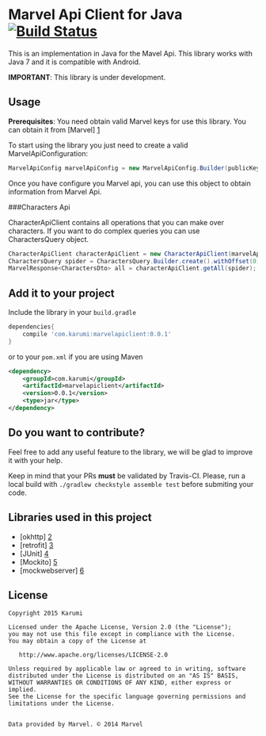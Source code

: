 Marvel Api Client for Java [![Build Status](https://travis-ci.org/Karumi/MarvelApiClientAndroid.svg?branch=master)](https://travis-ci.org/Karumi/MarvelApiClientAndroid)
==========================


This is an implementation in Java for the Mavel Api. This library works with Java 7 and it is compatible with Android.

**IMPORTANT**: This library is under development.

Usage
-----

**Prerequisites**: You need obtain valid Marvel keys for use this library. You can obtain it from [Marvel] [1]  

To start using the library you just need to create a valid MarvelApiConfiguration:

```java
MarvelApiConfig marvelApiConfig = new MarvelApiConfig.Builder(publicKey, privateKey).debug().build();
```

Once you have configure you Marvel api, you can use this object to obtain information from Marvel Api.

###Characters Api

CharacterApiClient contains all operations that you can make over characters. If you want to do complex queries you can use CharactersQuery object.

```java
CharacterApiClient characterApiClient = new CharacterApiClient(marvelApiConfig);
CharactersQuery spider = CharactersQuery.Builder.create().withOffset(0).withLimit(10).build();
MarvelResponse<CharactersDto> all = characterApiClient.getAll(spider);
```

Add it to your project
----------------------

Include the library in your ``build.gradle``

```groovy
dependencies{
    compile 'com.karumi:marvelapiclient:0.0.1'
}
```

or to your ``pom.xml`` if you are using Maven

```xml
<dependency>
    <groupId>com.karumi</groupId>
    <artifactId>marvelapiclient</artifactId>
    <version>0.0.1</version>
    <type>jar</type>
</dependency>

```
Do you want to contribute?
--------------------------

Feel free to add any useful feature to the library, we will be glad to improve it with your help.

Keep in mind that your PRs **must** be validated by Travis-CI. Please, run a local build with ``./gradlew checkstyle assemble test`` before submiting your code.


Libraries used in this project
------------------------------

* [okhttp] [2]
* [retrofit] [3]
* [JUnit] [4]
* [Mockito] [5]
* [mockwebserver] [6]

License
-------

    Copyright 2015 Karumi

    Licensed under the Apache License, Version 2.0 (the "License");
    you may not use this file except in compliance with the License.
    You may obtain a copy of the License at

       http://www.apache.org/licenses/LICENSE-2.0

    Unless required by applicable law or agreed to in writing, software
    distributed under the License is distributed on an "AS IS" BASIS,
    WITHOUT WARRANTIES OR CONDITIONS OF ANY KIND, either express or implied.
    See the License for the specific language governing permissions and
    limitations under the License.


    Data provided by Marvel. © 2014 Marvel

[1]: http://developer.marvel.com/documentation/authorization
[2]: https://github.com/square/okhttp
[3]: https://github.com/square/retrofit
[4]: https://github.com/junit-team/junit
[5]: https://github.com/mockito/mockito
[6]: https://github.com/square/okhttp/tree/master/mockwebserver